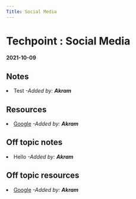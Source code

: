 ```yaml
---
Title: Social Media
---
```

<h1>Techpoint : Social Media</h1>
<h4>2021-10-09</h4>
<h2>Notes</h2>
<li>Test<span><i> -Added by: <b>Akram</b></i></span></li>

<h2>Resources</h2>
<li><a href="https://google.com">Google</a><span><i> -Added by: <b>Akram</b></i></span></li>

<h2>Off topic notes</h2>
<li>Hello<span><i> -Added by: <b>Akram</b></i></span></li>

<h2>Off topic resources</h2>
<li><a href="https://google.com">Google</a><span><i> -Added by: <b>Akram</b></i></span></li>

